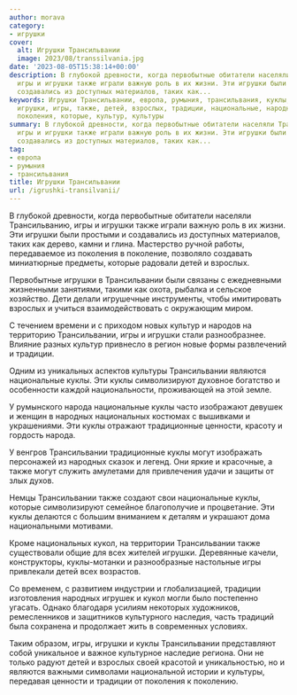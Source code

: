 ```yaml
---
author: morava
category:
- игрушки
cover:
  alt: Игрушки Трансильвании
  image: 2023/08/transsilvania.jpg
date: '2023-08-05T15:38:14+00:00'
description: В глубокой древности, когда первобытные обитатели населяли Трансильванию,
  игры и игрушки также играли важную роль в их жизни. Эти игрушки были простыми и
  создавались из доступных материалов, таких как...
keywords: Игрушки Трансильвании, европа, румыния, трансильвания, куклы, трансильвании,
  игрушки, игры, также, детей, взрослых, традиции, национальные, народных, первобытные,
  поколения, которые, культур, культуры
summary: В глубокой древности, когда первобытные обитатели населяли Трансильванию,
  игры и игрушки также играли важную роль в их жизни. Эти игрушки были простыми и
  создавались из доступных материалов, таких как...
tag:
- европа
- румыния
- трансильвания
title: Игрушки Трансильвании
url: /igrushki-transilvanii/
---
```


В глубокой древности, когда первобытные обитатели населяли Трансильванию, игры и игрушки также играли важную роль в их жизни. Эти игрушки были простыми и создавались из доступных материалов, таких как дерево, камни и глина. Мастерство ручной работы, передаваемое из поколения в поколение, позволяло создавать миниатюрные предметы, которые радовали детей и взрослых.

Первобытные игрушки в Трансильвании были связаны с ежедневными жизненными занятиями, такими как охота, рыбалка и сельское хозяйство. Дети делали игрушечные инструменты, чтобы имитировать взрослых и учиться взаимодействовать с окружающим миром.

С течением времени и с приходом новых культур и народов на территорию Трансильвании, игры и игрушки стали разнообразнее. Влияние разных культур привнесло в регион новые формы развлечений и традиции.

Одним из уникальных аспектов культуры Трансильвании являются национальные куклы. Эти куклы символизируют духовное богатство и особенности каждой национальности, проживающей на этой земле.

У румынского народа национальные куклы часто изображают девушек и женщин в народных национальных костюмах с вышивками и украшениями. Эти куклы отражают традиционные ценности, красоту и гордость народа.

У венгров Трансильвании традиционные куклы могут изображать персонажей из народных сказок и легенд. Они яркие и красочные, а также могут служить амулетами для привлечения удачи и защиты от злых духов.

Немцы Трансильвании также создают свои национальные куклы, которые символизируют семейное благополучие и процветание. Эти куклы делаются с большим вниманием к деталям и украшают дома национальными мотивами.

Кроме национальных кукол, на территории Трансильвании также существовали общие для всех жителей игрушки. Деревянные качели, конструкторы, куклы-мотанки и разнообразные настольные игры привлекали детей всех возрастов.

Со временем, с развитием индустрии и глобализацией, традиции изготовления народных игрушек и кукол могли было постепенно угасать. Однако благодаря усилиям некоторых художников, ремесленников и защитников культурного наследия, часть традиций была сохранена и продолжает жить в современных условиях.

Таким образом, игры, игрушки и куклы Трансильвании представляют собой уникальное и важное культурное наследие региона. Они не только радуют детей и взрослых своей красотой и уникальностью, но и являются важными символами национальной истории и культуры, передавая ценности и традиции от поколения к поколению.